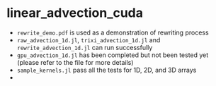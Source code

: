 # linear_advection_cuda

- `rewrite_demo.pdf` is used as a demonstration of rewriting process
- `raw_advection_1d.jl`, `trixi_advection_1d.jl` and `rewrite_advection_1d.jl` can run successfully
- `gpu_advection_1d.jl` has been completed but not been tested yet (please refer to the file for more details)
- `sample_kernels.jl` pass all the tests for 1D, 2D, and 3D arrays
-
